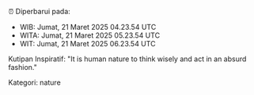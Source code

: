 ⏰ Diperbarui pada:
- WIB: Jumat, 21 Maret 2025 04.23.54 UTC
- WITA: Jumat, 21 Maret 2025 05.23.54 UTC
- WIT: Jumat, 21 Maret 2025 06.23.54 UTC

Kutipan Inspiratif:
"It is human nature to think wisely and act in an absurd fashion."


Kategori: nature


